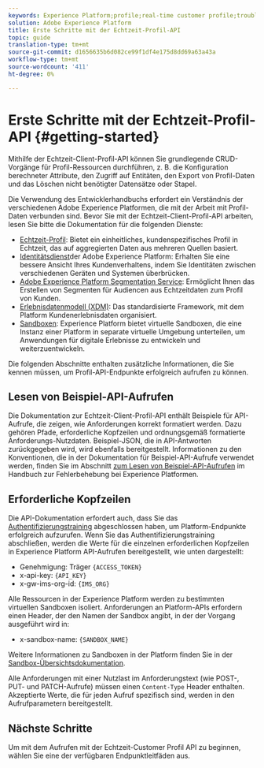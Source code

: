 ```yaml
---
keywords: Experience Platform;profile;real-time customer profile;troubleshooting;API
solution: Adobe Experience Platform
title: Erste Schritte mit der Echtzeit-Profil-API
topic: guide
translation-type: tm+mt
source-git-commit: d1656635b6d082ce99f1df4e175d8dd69a63a43a
workflow-type: tm+mt
source-wordcount: '411'
ht-degree: 0%

---
```



# Erste Schritte mit der Echtzeit-Profil-API {#getting-started}

Mithilfe der Echtzeit-Client-Profil-API können Sie grundlegende CRUD-Vorgänge für Profil-Ressourcen durchführen, z. B. die Konfiguration berechneter Attribute, den Zugriff auf Entitäten, den Export von Profil-Daten und das Löschen nicht benötigter Datensätze oder Stapel.

Die Verwendung des Entwicklerhandbuchs erfordert ein Verständnis der verschiedenen Adobe Experience Platformen, die mit der Arbeit mit Profil-Daten verbunden sind. Bevor Sie mit der Echtzeit-Client-Profil-API arbeiten, lesen Sie bitte die Dokumentation für die folgenden Dienste:

* [Echtzeit-Profil](../home.md): Bietet ein einheitliches, kundenspezifisches Profil in Echtzeit, das auf aggregierten Daten aus mehreren Quellen basiert.
* [Identitätsdienst](../../identity-service/home.md)der Adobe Experience Platform: Erhalten Sie eine bessere Ansicht Ihres Kundenverhaltens, indem Sie Identitäten zwischen verschiedenen Geräten und Systemen überbrücken.
* [Adobe Experience Platform Segmentation Service](../../segmentation/home.md): Ermöglicht Ihnen das Erstellen von Segmenten für Audiencen aus Echtzeitdaten zum Profil von Kunden.
* [Erlebnisdatenmodell (XDM)](../../xdm/home.md): Das standardisierte Framework, mit dem Platform Kundenerlebnisdaten organisiert.
* [Sandboxen](../../sandboxes/home.md): Experience Platform bietet virtuelle Sandboxen, die eine Instanz einer Platform in separate virtuelle Umgebung unterteilen, um Anwendungen für digitale Erlebnisse zu entwickeln und weiterzuentwickeln.

Die folgenden Abschnitte enthalten zusätzliche Informationen, die Sie kennen müssen, um Profil-API-Endpunkte erfolgreich aufrufen zu können.

## Lesen von Beispiel-API-Aufrufen

Die Dokumentation zur Echtzeit-Client-Profil-API enthält Beispiele für API-Aufrufe, die zeigen, wie Anforderungen korrekt formatiert werden. Dazu gehören Pfade, erforderliche Kopfzeilen und ordnungsgemäß formatierte Anforderungs-Nutzdaten. Beispiel-JSON, die in API-Antworten zurückgegeben wird, wird ebenfalls bereitgestellt. Informationen zu den Konventionen, die in der Dokumentation für Beispiel-API-Aufrufe verwendet werden, finden Sie im Abschnitt [zum Lesen von Beispiel-API-Aufrufen](../../landing/troubleshooting.md#how-do-i-format-an-api-request) im Handbuch zur Fehlerbehebung bei Experience Platformen.

## Erforderliche Kopfzeilen

Die API-Dokumentation erfordert auch, dass Sie das [Authentifizierungstraining](../../tutorials/authentication.md) abgeschlossen haben, um Platform-Endpunkte erfolgreich aufzurufen. Wenn Sie das Authentifizierungstraining abschließen, werden die Werte für die einzelnen erforderlichen Kopfzeilen in Experience Platform API-Aufrufen bereitgestellt, wie unten dargestellt:

* Genehmigung: Träger `{ACCESS_TOKEN}`
* x-api-key: `{API_KEY}`
* x-gw-ims-org-id: `{IMS_ORG}`

Alle Ressourcen in der Experience Platform werden zu bestimmten virtuellen Sandboxen isoliert. Anforderungen an Platform-APIs erfordern einen Header, der den Namen der Sandbox angibt, in der der Vorgang ausgeführt wird in:

* x-sandbox-name: `{SANDBOX_NAME}`

Weitere Informationen zu Sandboxen in der Platform finden Sie in der [Sandbox-Übersichtsdokumentation](../../sandboxes/home.md).

Alle Anforderungen mit einer Nutzlast im Anforderungstext (wie POST-, PUT- und PATCH-Aufrufe) müssen einen `Content-Type` Header enthalten. Akzeptierte Werte, die für jeden Aufruf spezifisch sind, werden in den Aufrufparametern bereitgestellt.

## Nächste Schritte

Um mit dem Aufrufen mit der Echtzeit-Customer Profil API zu beginnen, wählen Sie eine der verfügbaren Endpunktleitfäden aus.
